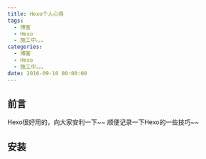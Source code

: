 ```yaml
---
title: Hexo个人心得
tags:
  - 博客
  - Hexo
  - 施工中。。。
categories:
  - 博客
  - Hexo
  - 施工中。。。
date: 2016-09-10 00:00:00
---
```


## 前言
Hexo很好用的，向大家安利一下~~ 顺便记录一下Hexo的一些技巧~~

<!--more-->

## 安装
